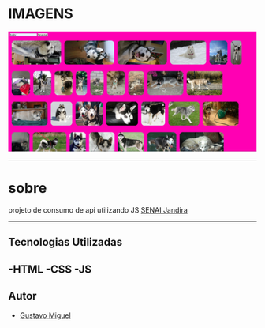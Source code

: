 ﻿# IMAGENS

![](./Capturar.PNG)

---

# sobre
projeto de consumo de api utilizando JS  [SENAI Jandira](https://sp.senai.br/unidade/jandira/)

---

## Tecnologias Utilizadas
-HTML
-CSS
-JS
---

## Autor
- [Gustavo Miguel](https://github.com/gziinx)
